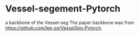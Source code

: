 # Vessel-segement-Pytorch
a backbone of the Vessel-seg
The paper backbone was from https://github.com/lee-zq/VesselSeg-Pytorch.

